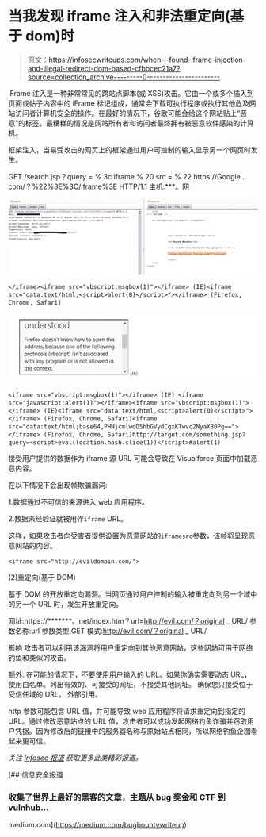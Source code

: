 # 当我发现 iframe 注入和非法重定向(基于 dom)时

> 原文：<https://infosecwriteups.com/when-i-found-iframe-injection-and-illegal-redirect-dom-based-cfbbcec21a7?source=collection_archive---------0----------------------->

iFrame 注入是一种非常常见的跨站点脚本(或 XSS)攻击。它由一个或多个插入到页面或帖子内容中的 iFrame 标记组成，通常会下载可执行程序或执行其他危及网站访问者计算机安全的操作。在最好的情况下，谷歌可能会给这个网站贴上“恶意”的标签。最糟糕的情况是网站所有者和访问者最终拥有被恶意软件感染的计算机。

框架注入，当易受攻击的网页上的框架通过用户可控制的输入显示另一个网页时发生。

GET /search.jsp？query = % 3c iframe % 20 src = % 22 https://Google . com/？%22%3E%3C/iframe%3E HTTP/1.1
主机:***。网

![](img/5bfbd71d67324c91342d4739f95cab0a.png)

```
</iframe><iframe src="vbscript:msgbox(1)"></iframe> (IE)<iframe src="data:text/html,<script>alert(0)</script>"></iframe> (Firefox, Chrome, Safari)
```

![](img/b9f7f06bdc44e29f5af8defcc66b810a.png)

```
<iframe src="vbscript:msgbox(1)"></iframe> (IE) <iframe src="javascript:alert(1)"></iframe><iframe src="vbscript:msgbox(1)"></iframe> (IE)<iframe src="data:text/html,<script>alert(0)</script>"></iframe> (Firefox, Chrome, Safari)<iframe src="data:text/html;base64,PHNjcmlwdD5hbGVydCgxKTwvc2NyaXB0Pg=="></iframe> (Firefox, Chrome, Safari)http://target.com/something.jsp?query=<script>eval(location.hash.slice(1))</script>#alert(1)
```

接受用户提供的数据作为 iframe 源 URL 可能会导致在 Visualforce 页面中加载恶意内容。

在以下情况下会出现帧欺骗漏洞:

1.数据通过不可信的来源进入 web 应用程序。

2.数据未经验证就被用作`iframe` URL。

这样，如果攻击者向受害者提供设置为恶意网站的`iframesrc`参数，该帧将呈现恶意网站的内容。

```
<iframe src="http://evildomain.com/">
```

(2)重定向(基于 DOM)

基于 DOM 的开放重定向漏洞。当网页通过用户控制的输入被重定向到另一个域中的另一个 URL 时，发生开放重定向。

网址:https://*******。net/index.htm？url=http://evil.com/？original _ URL/
参数名称:url
参数类型:GET
模式:http://evil.com/？original _ URL/

影响
攻击者可以利用该漏洞将用户重定向到其他恶意网站，这些网站可用于网络钓鱼和类似的攻击。

额外:
在可能的情况下，不要使用用户输入的 URL。如果你确实需要动态 URL，使用白名单。列出有效的、可接受的网址，不接受其他网址。
确保您只接受位于受信任域的 URL。
外部引用。

http 参数可能包含 URL 值，并可能导致 web 应用程序将请求重定向到指定的 URL。通过修改恶意站点的 URL 值，攻击者可以成功发起网络钓鱼诈骗并窃取用户凭据。因为修改后的链接中的服务器名称与原始站点相同，所以网络钓鱼企图看起来更可信。

*关注* [*Infosec 报道*](https://medium.com/bugbountywriteup) *获取更多此类精彩报道。*

[](https://medium.com/bugbountywriteup) [## 信息安全报道

### 收集了世界上最好的黑客的文章，主题从 bug 奖金和 CTF 到 vulnhub…

medium.com](https://medium.com/bugbountywriteup)
